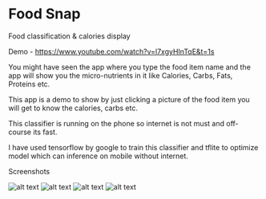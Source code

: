 # Food Snap
Food classification &amp; calories display

Demo - https://www.youtube.com/watch?v=l7xgyHInTqE&t=1s

You might have seen the app where you type the food item name and the app will show you the micro-nutrients in it like Calories, Carbs, Fats, Proteins etc.

This app is a demo to show by just clicking a picture of the food item you will get to know the calories, carbs etc.

This classifier is running on the phone so internet is not must and off-course its fast.

I have used tensorflow by google to train this classifier and tflite to optimize model which can inference on mobile without internet.

Screenshots

![alt text](https://github.com/dilipajm/foodsnap/blob/master/app/assets/1-IMG_5054.png)
![alt text](https://github.com/dilipajm/foodsnap/blob/master/app/assets/2-IMG_5043.png)
![alt text](https://github.com/dilipajm/foodsnap/blob/master/app/assets/3-IMG_5052.png)
![alt text](https://github.com/dilipajm/foodsnap/blob/master/app/assets/4-IMG_5053.png)
